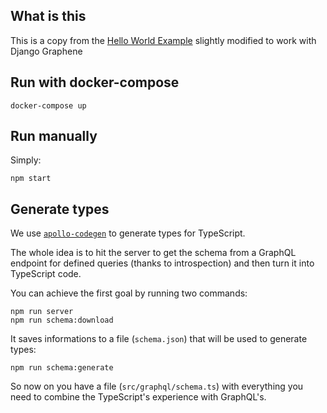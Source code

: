 What is this
----
This is a copy from the [Hello World Example](https://github.com/apollographql/apollo-angular/tree/master/examples/hello-world)
slightly modified to work with Django Graphene

## Run with docker-compose
```
docker-compose up
```

## Run manually

Simply:

```
npm start
```

## Generate types

We use [`apollo-codegen`](https://github.com/apollographql/apollo-codegen) to generate types for TypeScript.

The whole idea is to hit the server to get the schema from a GraphQL endpoint for defined queries (thanks to introspection) and then turn it into TypeScript code.

You can achieve the first goal by running two commands:

```
npm run server
npm run schema:download
```

It saves informations to a file (`schema.json`) that will be used to generate types:

```
npm run schema:generate
```

So now on you have a file (`src/graphql/schema.ts`) with everything you need to combine the TypeScript's experience with GraphQL's.
